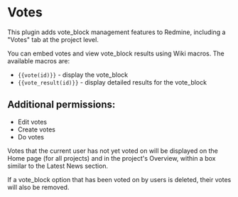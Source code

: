 # Votes

This plugin adds vote_block management features to Redmine, including a "Votes" tab at the project level.

You can embed votes and view vote_block results using Wiki macros. The available macros are:

* `{{vote(id)}}` - display the vote_block
* `{{vote_result(id)}}` - display detailed results for the vote_block

## Additional permissions:
- Edit votes
- Create votes
- Do votes

Votes that the current user has not yet voted on will be displayed on the Home page (for all projects) and in the project's Overview, within a box similar to the Latest News section.

If a vote_block option that has been voted on by users is deleted, their votes will also be removed.
